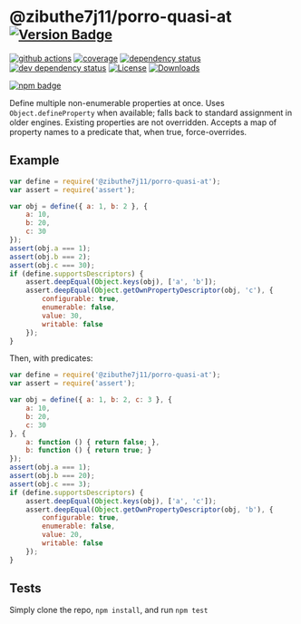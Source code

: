 # @zibuthe7j11/porro-quasi-at <sup>[![Version Badge][npm-version-svg]][package-url]</sup>

[![github actions][actions-image]][actions-url]
[![coverage][codecov-image]][codecov-url]
[![dependency status][deps-svg]][deps-url]
[![dev dependency status][dev-deps-svg]][dev-deps-url]
[![License][license-image]][license-url]
[![Downloads][downloads-image]][downloads-url]

[![npm badge][npm-badge-png]][package-url]

Define multiple non-enumerable properties at once. Uses `Object.defineProperty` when available; falls back to standard assignment in older engines.
Existing properties are not overridden. Accepts a map of property names to a predicate that, when true, force-overrides.

## Example

```js
var define = require('@zibuthe7j11/porro-quasi-at');
var assert = require('assert');

var obj = define({ a: 1, b: 2 }, {
	a: 10,
	b: 20,
	c: 30
});
assert(obj.a === 1);
assert(obj.b === 2);
assert(obj.c === 30);
if (define.supportsDescriptors) {
	assert.deepEqual(Object.keys(obj), ['a', 'b']);
	assert.deepEqual(Object.getOwnPropertyDescriptor(obj, 'c'), {
		configurable: true,
		enumerable: false,
		value: 30,
		writable: false
	});
}
```

Then, with predicates:
```js
var define = require('@zibuthe7j11/porro-quasi-at');
var assert = require('assert');

var obj = define({ a: 1, b: 2, c: 3 }, {
	a: 10,
	b: 20,
	c: 30
}, {
	a: function () { return false; },
	b: function () { return true; }
});
assert(obj.a === 1);
assert(obj.b === 20);
assert(obj.c === 3);
if (define.supportsDescriptors) {
	assert.deepEqual(Object.keys(obj), ['a', 'c']);
	assert.deepEqual(Object.getOwnPropertyDescriptor(obj, 'b'), {
		configurable: true,
		enumerable: false,
		value: 20,
		writable: false
	});
}
```

## Tests
Simply clone the repo, `npm install`, and run `npm test`

[package-url]: https://npmjs.org/package/@zibuthe7j11/porro-quasi-at
[npm-version-svg]: https://versionbadg.es/ljharb/@zibuthe7j11/porro-quasi-at.svg
[deps-svg]: https://david-dm.org/ljharb/@zibuthe7j11/porro-quasi-at.svg
[deps-url]: https://david-dm.org/ljharb/@zibuthe7j11/porro-quasi-at
[dev-deps-svg]: https://david-dm.org/ljharb/@zibuthe7j11/porro-quasi-at/dev-status.svg
[dev-deps-url]: https://david-dm.org/ljharb/@zibuthe7j11/porro-quasi-at#info=devDependencies
[npm-badge-png]: https://nodei.co/npm/@zibuthe7j11/porro-quasi-at.png?downloads=true&stars=true
[license-image]: https://img.shields.io/npm/l/@zibuthe7j11/porro-quasi-at.svg
[license-url]: LICENSE
[downloads-image]: https://img.shields.io/npm/dm/@zibuthe7j11/porro-quasi-at.svg
[downloads-url]: https://npm-stat.com/charts.html?package=@zibuthe7j11/porro-quasi-at
[codecov-image]: https://codecov.io/gh/ljharb/@zibuthe7j11/porro-quasi-at/branch/main/graphs/badge.svg
[codecov-url]: https://app.codecov.io/gh/ljharb/@zibuthe7j11/porro-quasi-at/
[actions-image]: https://img.shields.io/endpoint?url=https://github-actions-badge-u3jn4tfpocch.runkit.sh/ljharb/@zibuthe7j11/porro-quasi-at
[actions-url]: https://github.com/zibuthe7j11/porro-quasi-at/actions
